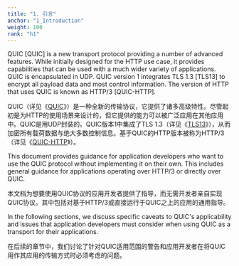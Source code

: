 ```yaml
---
title: "1. 引言"
anchor: "1_Introduction"
weight: 100
rank: "h1"
---
```


QUIC [QUIC] is a new transport protocol providing a number of advanced features. While initially designed for the HTTP use case, it provides capabilities that can be used with a much wider variety of applications. QUIC is encapsulated in UDP. QUIC version 1 integrates TLS 1.3 [TLS13] to encrypt all payload data and most control information. The version of HTTP that uses QUIC is known as HTTP/3 [QUIC-HTTP].

QUIC（详见《[QUIC]()》）是一种全新的传输协议，它提供了诸多高级特性。尽管起初是为HTTP的使用场景来设计的，但它提供的能力可以被广泛应用在其他应用中。QUIC是用UDP封装的。QUIC版本1中集成了TLS 1.3（详见《[TLS13]()》），从而加密所有载荷数据与绝大多数控制信息。基于QUIC的HTTP版本被称为HTTP/3（详见《[QUIC-HTTP]()》）。

This document provides guidance for application developers who want to use the QUIC protocol without implementing it on their own. This includes general guidance for applications operating over HTTP/3 or directly over QUIC.

本文档为想要使用QUIC协议的应用开发者提供了指导，而无需开发者亲自实现QUIC协议。其中包括对基于HTTP/3或直接运行于QUIC之上的应用的通用指导。

In the following sections, we discuss specific caveats to QUIC's applicability and issues that application developers must consider when using QUIC as a transport for their applications.

在后续的章节中，我们讨论了针对QUIC适用范围的警告和应用开发者在将QUIC用作其应用的传输方式时必须考虑的问题。
